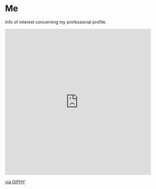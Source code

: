 # Me

Info of interest concerning my professional profile.

<iframe src="https://giphy.com/embed/dgVQkiSSL4TsZDrXYx" width="480" 
height="480" frameBorder="0" class="giphy-embed" 
allowFullScreen></iframe><p><a 
href="https://giphy.com/gifs/digital-sapiens-dgVQkiSSL4TsZDrXYx">via 
GIPHY</a></p>

